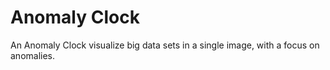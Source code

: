 # Anomaly Clock

An Anomaly Clock visualize big data sets in a single image, with a focus on anomalies.
